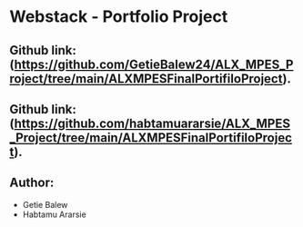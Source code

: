 # Webstack - Portfolio Project 
## Github link:(https://github.com/GetieBalew24/ALX_MPES_Project/tree/main/ALXMPESFinalPortifiloProject).

## Github link:(https://github.com/habtamuararsie/ALX_MPES_Project/tree/main/ALXMPESFinalPortifiloProject).

## Author:
+ Getie Balew
+ Habtamu Ararsie

